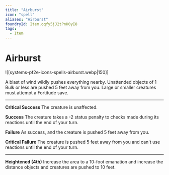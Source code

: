 ```yaml
---
title: "Airburst"
icon: "spell"
aliases: "Airburst"
foundryId: Item.oqfy5jJ2tPnH0yI8
tags:
  - Item
---
```


# Airburst
![[systems-pf2e-icons-spells-airburst.webp|150]]

A blast of wind wildly pushes everything nearby. Unattended objects of 1 Bulk or less are pushed 5 feet away from you. Large or smaller creatures must attempt a Fortitude save.

* * *

**Critical Success** The creature is unaffected.

**Success** The creature takes a -2 status penalty to checks made during its reactions until the end of your turn.

**Failure** As success, and the creature is pushed 5 feet away from you.

**Critical Failure** The creature is pushed 5 feet away from you and can't use reactions until the end of your turn.

* * *

**Heightened (4th)** Increase the area to a 10-foot emanation and increase the distance objects and creatures are pushed to 10 feet.
